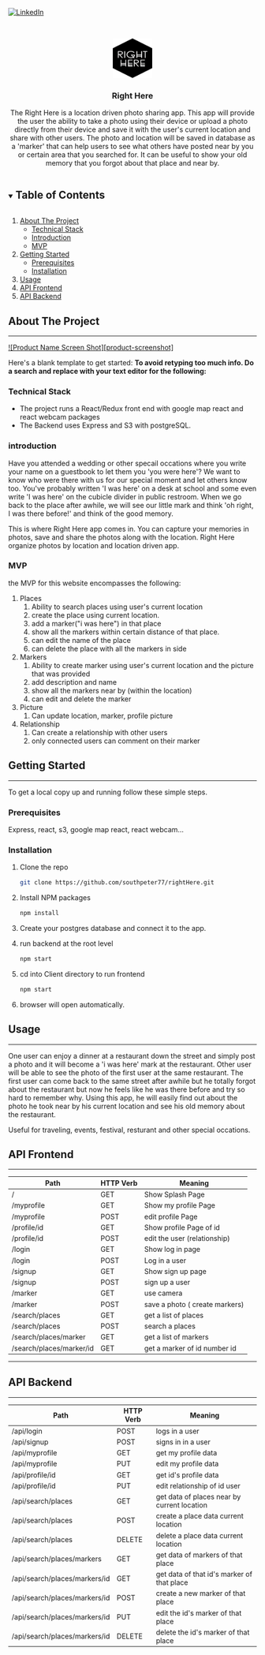 [![LinkedIn][linkedin-shield]][linkedin-url]



<!-- PROJECT LOGO -->
<br />
<p align="center">
    <img src="client/public/rightHereLogo.png" alt="Logo" width="80" height="80">
  </a>

  <h3 align="center">Right Here</h3>

  <p align="center">
    The Right Here is a location driven photo sharing app. This app will provide the user the ability to take a photo using their device or upload a photo directly from their device and save it with the user's current location and share with other users. The photo and location will be saved in database as a 'marker' that can help users to see what others have posted near by you or certain area that you searched for. It can be useful to show your old memory that you forgot about that place and near by.
    <br />
  </p>
</p>



<!-- TABLE OF CONTENTS -->
<details open="open">
  <summary><h2 style="display: inline-block">Table of Contents</h2></summary>
  <ol>
    <li>
      <a href="#about-the-project">About The Project</a>
      <ul>
        <li><a href="#technical-stack">Technical Stack</a></li>
        <li><a href="#introduction">Introduction</a></li>
        <li><a href="#mvp">MVP</a></li>
      </ul>
    </li>
    <li>
      <a href="#getting-started">Getting Started</a>
      <ul>
        <li><a href="#prerequisites">Prerequisites</a></li>
        <li><a href="#installation">Installation</a></li>
      </ul>
    </li>
    <li><a href="#usage">Usage</a></li>
    <li><a href="#api-frontend">API Frontend</a></li>
    <li><a href="#api-backend">API Backend</a></li>

  </ol>
</details>



<!-- ABOUT THE PROJECT -->
## About The Project
-----------

[![Product Name Screen Shot][product-screenshot]](https://example.com)

Here's a blank template to get started:
**To avoid retyping too much info. Do a search and replace with your text editor for the following:**


### Technical Stack

* The project runs a React/Redux front end with google map react and react webcam packages
* The Backend uses Express and S3 with postgreSQL.


### introduction

Have you attended a wedding or other specail occations where you write your name on a guestbook to let them you 'you were here'? We want to know who were there with us for our special moment and let others know too. You've probably written 'I was here' on a desk at school and some even write 'I was here' on the cubicle divider in public restroom. When we go back to the place after awhile, we will see our little mark and think 'oh right, I was there before!' and think of the good memory. 

This is where Right Here app comes in. You can capture your memories in photos, save and share the photos along with the location. Right Here organize photos by location and location driven app. 

### MVP
the MVP for this website encompasses the following:

1.  Places
    1. Ability to search places using user's current location
    2. create the place using current location.
    3. add a marker("i was here") in that place
    4. show all the markers within certain distance of that place.
    5. can edit the name of the place
    5. can delete the place with all the markers in side
2.  Markers
    1. Ability to create marker using user's current location and the picture that was provided
    2. add description and name
    3. show all the markers near by (within the location)
    4. can edit and delete the marker
3. Picture
    1. Can update location, marker, profile picture
4. Relationship
    1. Can create a relationship with other users
    2. only connected users can comment on their marker



<!-- GETTING STARTED -->
## Getting Started
-----------

To get a local copy up and running follow these simple steps.

### Prerequisites

Express, react, s3, google map react, react webcam...

### Installation


1. Clone the repo
   ```sh
   git clone https://github.com/southpeter77/rightHere.git
   ```
2. Install NPM packages
   ```sh
   npm install
   ```
3. Create your postgres database and connect it to the app.

4. run backend at the root level
   ```sh
   npm start
   ```
5. cd into Client directory to run frontend
   ```sh
   npm start
   ```
6. browser will open automatically.


<!-- USAGE EXAMPLES -->
## Usage
-----------

One user can enjoy a dinner at a restaurant down the street and simply post a photo and it will become a 'i was here' mark at the restaurant. Other user will be able to see the photo of the first user at the same restaurant. The first user can come back to the same street after awhile but he totally forgot about the restaurant but now he feels like he was there before and try so hard to remember why. Using this app, he will easily find out about the photo he took near by his current location and see his old memory about the restaurant. 

Useful for traveling, events, festival, resturant and other special occations.

## API Frontend
--------------------------
|Path|HTTP Verb|Meaning|
|-|-|-|
|/|GET|Show Splash Page|
|/myprofile|GET|Show my profile Page|
|/myprofile|POST|edit profile Page|
|/profile/id|GET|Show profile Page of id|
|/profile/id|POST|edit the user (relationship)|
|/login|GET|Show log in page|
|/login|POST|Log in a user|
|/signup|GET|Show sign up page|
|/signup|POST|sign up a user|
|/marker|GET|use camera|
|/marker|POST|save a photo ( create markers)|
|/search/places|GET|get a list of places|
|/search/places|POST|search a places|
|/search/places/marker|GET|get a list of markers|
|/search/places/marker/id|GET|get a marker of id number id|
--------------------------

## API Backend
-----------
|Path|HTTP Verb|Meaning|
|-|-|-|
|/api/login|POST|logs in a user|
|/api/signup|POST|signs in in a user|
|/api/myprofile|GET|get my profile data|
|/api/myprofile|PUT|edit my profile data|
|/api/profile/id|GET|get id's profile data|
|/api/profile/id|PUT|edit relationship of id user|
|/api/search/places|GET|get data of places near by current location|
|/api/search/places|POST|create a place data current location|
|/api/search/places|DELETE|delete a place data current location|
|/api/search/places/markers|GET|get data of markers of that place|
|/api/search/places/markers/id|GET|get data of that id's marker of that place|
|/api/search/places/markers/id|POST|create a new marker of that place|
|/api/search/places/markers/id|PUT|edit the id's marker of that place|
|/api/search/places/markers/id|DELETE|delete the id's marker of that place|








[linkedin-shield]: https://img.shields.io/badge/-LinkedIn-black.svg?style=for-the-badge&logo=linkedin&colorB=555
[linkedin-url]: https://www.linkedin.com/in/peter-kang-129184166/
